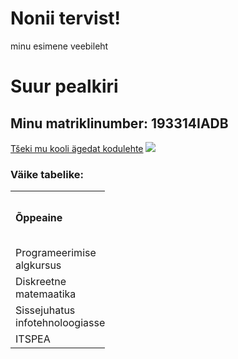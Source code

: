 # Nonii tervist!

minu esimene veebileht

<h1>Suur pealkiri</h1>
<p>
<h2>Minu matriklinumber: <b>193314IADB</b></h2>
<p>
  <a href="http://www.ttu.ee">Tšeki mu kooli ägedat kodulehte</a>
 <img src="https://upload.wikimedia.org/wikipedia/commons/thumb/e/e7/Friendly_pumpkin.jpg/1280px-Friendly_pumpkin.jpg">
<p>
  <h3>Väike tabelike:</h3>
<table style="width:30%">
  <tr>
    <td><b>Õppeaine</b></td>
    <td>EAP</td> 
    <td>Kas õppeaine meeldib mulle?</td>
  </tr>
  <tr>
    <td>Programeerimise algkursus</td>
    <td>6</td> 
    <td>jah</td>
  </tr>
  <tr>
    <td>Diskreetne matemaatika</td>
    <td>6</td> 
    <td>jah</td>
   <tr>
    <td>Sissejuhatus infotehnoloogiasse</td>
    <td>6</td> 
    <td>jah</td>
   <tr>
    <td>ITSPEA</td>
    <td>6</td> 
    <td>jah</td>
  </tr>
</table>
